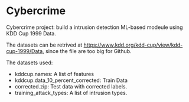 # Cybercrime

Cybercrime project: build a intrusion detection ML-based modeule using KDD Cup 1999 Data.

The datasets can be retrived at https://www.kdd.org/kdd-cup/view/kdd-cup-1999/Data, since the file are too big for Github.

The datasets used:

- kddcup.names: A list of features
- kddcup.data_10_percent_corrected: Train Data
- corrected.zip: Test data with corrected labels.
- training_attack_types: A list of intrusion types.


